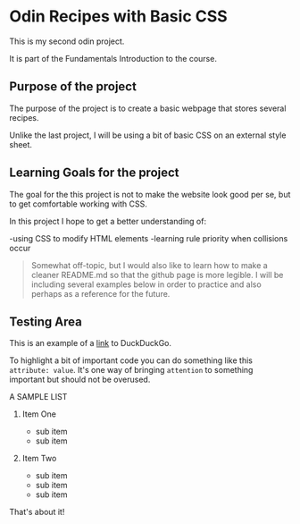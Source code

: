 # Odin Recipes with Basic CSS

This is my second odin project.

It is part of the Fundamentals Introduction to the course.

## Purpose of the project

The purpose of the project is to create a basic webpage that stores several recipes.

Unlike the last project, I will be using a bit of basic CSS on an external style sheet.

## Learning Goals for the project

The goal for the this project is not to make the website look good per se, but to get comfortable working with CSS.

In this project I hope to get a better understanding of:
	
-using CSS to modify HTML elements
-learning rule priority when collisions occur
	
>Somewhat off-topic, but I would also like to learn how to make a cleaner README.md so that the github page is more legible. I will be including several examples below in order to practice and also perhaps as a reference for the future.

## Testing Area

This is an example of a [link](https://start.duckduckgo.com) to DuckDuckGo.

To highlight a bit of important code you can do something like this `attribute: value`. It's one way of bringing `attention` to something important but should not be overused.

A SAMPLE LIST

1. Item One
	- sub item
	- sub item

2. Item Two
	- sub item
	- sub item
	- sub item


	
That's about it!
